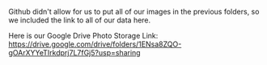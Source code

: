 Github didn't allow for us to put all of our images in the previous folders, so we included the link to all of our data here.

Here is our Google Drive Photo Storage Link: https://drive.google.com/drive/folders/1ENsa8ZQO-gOArXYYeTIrkdprj7L7fGj5?usp=sharing
